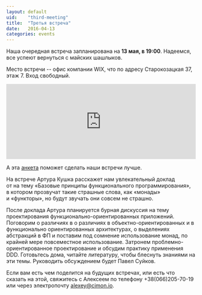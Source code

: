```yaml
---
layout: default
uid:    "third-meeting"
title:  "Третья встреча"
date:   2016-04-13
categories: events
---
```

Наша очередная встреча запланирована на&nbsp;**13&nbsp;мая, в&nbsp;19:00**. Надеемся, все успеют вернуться с&nbsp;майских шашлыков.

Место встречи -- офис компании WIX, что по адресу Старокозацкая 37, этаж 7. Вход свободный.

<iframe src="https://www.google.com/maps/embed?pb=!1m18!1m12!1m3!1d42337.95588602765!2d34.97520039897544!3d48.45418403139598!2m3!1f0!2f0!3f0!3m2!1i1024!2i768!4f13.1!3m3!1m2!1s0x40dbe2e40d8e1d23%3A0xce784c981c829617!2sWix.com!5e0!3m2!1sru!2sua!4v1463041813431" width="100%" height="200" frameborder="0" style="border:0" allowfullscreen></iframe>

А&nbsp;эта [анкета](http://goo.gl/forms/t4F7hcI5lx) поможет сделать наши встречи лучше.

На&nbsp;встрече Артура Кушка расскажет нам увлекательный доклад от&nbsp;на&nbsp;тему &laquo;Базовые принципы функционального программирования&raquo;, в&nbsp;котором прозвучат такие страшные слова, как &laquo;монады&raquo; и&nbsp;&laquo;функторы&raquo;, но&nbsp;будут звучать они совсем не&nbsp;страшно.

После доклада Артура планируется бурная дискуссия на тему проектирования функционально-ориентированных приложений. Поговорим о различиях в о различиях в объектно-ориентированных и в функционально ориентированных архитектурах, о выделениях абстракций в ФП и поставим под сомнение использование монад, по крайней мере повсеместное использование. Затронем проблемно-ориентированное проектирование и обсудим практику применения DDD. Готовьтесь дома, читайте литературу, чтобы блеснуть знаниями на эти темы. Руководить обсуждением будет Павел Суйков.

Если вам есть чем поделится на&nbsp;будущих встречах, или есть что сказать на&nbsp;этой, свяжитесь с&nbsp;Алексеем по&nbsp;телефону +38(066)205-70-19 или через электропочту [alexey@cimon.io](mailto:alexey@cimon.io).
